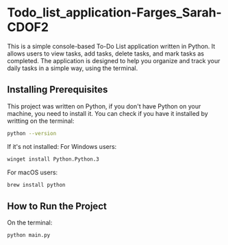 # Todo_list_application-Farges_Sarah-CDOF2

This is a simple console-based To-Do List application written in Python. It allows users to view tasks, add tasks, delete tasks, and mark tasks as completed. The application is designed to help you organize and track your daily tasks in a simple way, using the terminal.

## Installing Prerequisites

This project was written on Python, if you don't have Python on your machine, you need to install it. You can check if you have it installed by writting on the terminal: 
```bash 
python --version 
```

If it's not installed:
For Windows users: 
```bash
winget install Python.Python.3
```

For macOS users: 
```bash
brew install python
```

## How to Run the Project

On the terminal: 
```bash
python main.py
